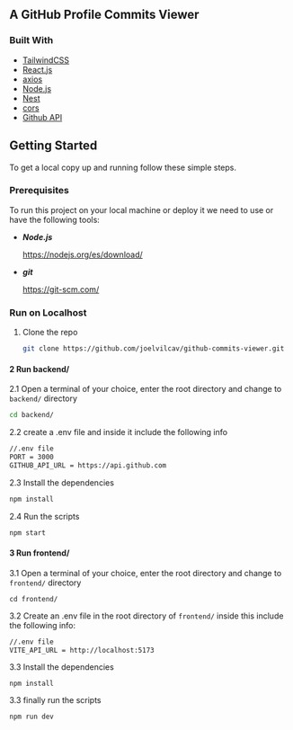 ## A GitHub Profile Commits Viewer

### Built With

- [TailwindCSS](https://tailwindcss.com/)
- [React.js](https://es.reactjs.org/)
- [axios](https://github.com/axios/axios)
- [Node.js](https://nodejs.org/es/)
- [Nest](https://nestjs.com/)
- [cors](https://www.npmjs.com/package/cors)
- [Github API](https://docs.github.com/es/rest)


## Getting Started

To get a local copy up and running follow these simple steps.

### Prerequisites

To run this project on your local machine or deploy it we need to use or have the following tools:

- **_Node.js_**

  https://nodejs.org/es/download/

- **_git_**

  https://git-scm.com/

### Run on Localhost

1. Clone the repo
   ```sh
   git clone https://github.com/joelvilcav/github-commits-viewer.git
   ```

#### 2 Run backend/

2.1 Open a terminal of your choice, enter the root directory and change to `backend/` directory

```sh
cd backend/
```

2.2 create a .env file and inside it include the following info

```sh
//.env file
PORT = 3000
GITHUB_API_URL = https://api.github.com
```

2.3 Install the dependencies

```sh
npm install
```

2.4 Run the scripts

```sh
npm start
```

#### 3 Run frontend/

3.1 Open a terminal of your choice, enter the root directory and change to `frontend/` directory

```
cd frontend/
```

3.2 Create an .env file in the root directory of `frontend/` inside this include the following info:

```sh
//.env file
VITE_API_URL = http://localhost:5173
```

3.3 Install the dependencies

```
npm install
```

3.3 finally run the scripts

```
npm run dev
```
